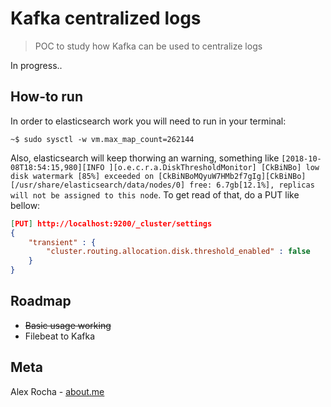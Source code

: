 # Kafka centralized logs
>POC to study how Kafka can be used to centralize logs

In progress..

## How-to run

In order to elasticsearch work you will need to run in your terminal:

```shell
~$ sudo sysctl -w vm.max_map_count=262144
```

Also, elasticsearch will keep thorwing an warning, something like 
`[2018-10-08T18:54:15,980][INFO ][o.e.c.r.a.DiskThresholdMonitor] [CkBiNBo] low disk watermark [85%] exceeded on [CkBiNBoMQyuW7HMb2f7gIg][CkBiNBo][/usr/share/elasticsearch/data/nodes/0] free: 6.7gb[12.1%], replicas will not be assigned to this node`.
To get read of that, do a PUT like bellow:

```json
[PUT] http://localhost:9200/_cluster/settings
{
    "transient" : {
        "cluster.routing.allocation.disk.threshold_enabled" : false
    }
}
```

## Roadmap

  * ~~Basic usage working~~
  * Filebeat to Kafka
  
## Meta

Alex Rocha - [about.me](http://about.me/alex.rochas)
